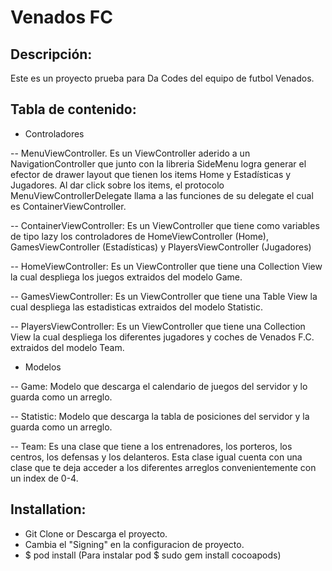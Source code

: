 # Venados FC

## Descripción: 
Este es un proyecto prueba para Da Codes del equipo de futbol Venados.


## Tabla de contenido: 

- Controladores

-- MenuViewController. Es un ViewController aderido a un NavigationController que junto con la libreria SideMenu logra generar el efector de drawer layout que tienen los items Home y Estadísticas y Jugadores. Al dar click sobre los items, el protocolo MenuViewControllerDelegate llama a las funciones de su delegate el cual es ContainerViewController.

-- ContainerViewController: Es un ViewController que tiene como variables de tipo lazy los controladores de HomeViewController (Home), GamesViewController (Estadísticas) y PlayersViewController (Jugadores)

-- HomeViewController: Es un ViewController que tiene una Collection View la cual despliega los juegos extraidos del modelo Game. 

-- GamesViewController: Es un ViewController que tiene una Table View la cual despliega las estadisticas extraidos del modelo Statistic.

-- PlayersViewController: Es un ViewController que tiene una Collection View la cual despliega los diferentes jugadores y coches de Venados F.C. extraidos del modelo Team.

- Modelos

-- Game: Modelo que descarga el calendario de juegos del servidor y lo guarda como un arreglo.

-- Statistic: Modelo que descarga la tabla de posiciones del servidor y la guarda como un arreglo.

-- Team: Es una clase que tiene a los entrenadores, los porteros, los centros, los defensas y los delanteros. Esta clase igual cuenta con una clase que te deja acceder a los diferentes arreglos convenientemente con un index de 0-4.


## Installation:
- Git Clone or Descarga el proyecto.
- Cambia el "Signing" en la configuracion de proyecto.
- $ pod install (Para instalar pod $ sudo gem install cocoapods)
